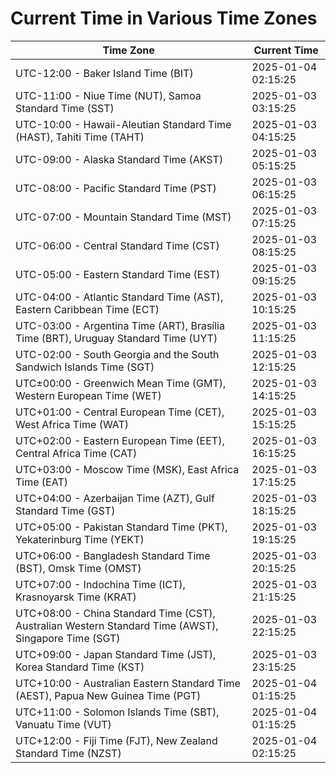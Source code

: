 # Current Time in Various Time Zones

| Time Zone | Current Time |
|-----------|--------------|
| UTC-12:00 - Baker Island Time (BIT) | 2025-01-04 02:15:25 |
| UTC-11:00 - Niue Time (NUT), Samoa Standard Time (SST) | 2025-01-03 03:15:25 |
| UTC-10:00 - Hawaii-Aleutian Standard Time (HAST), Tahiti Time (TAHT) | 2025-01-03 04:15:25 |
| UTC-09:00 - Alaska Standard Time (AKST) | 2025-01-03 05:15:25 |
| UTC-08:00 - Pacific Standard Time (PST) | 2025-01-03 06:15:25 |
| UTC-07:00 - Mountain Standard Time (MST) | 2025-01-03 07:15:25 |
| UTC-06:00 - Central Standard Time (CST) | 2025-01-03 08:15:25 |
| UTC-05:00 - Eastern Standard Time (EST) | 2025-01-03 09:15:25 |
| UTC-04:00 - Atlantic Standard Time (AST), Eastern Caribbean Time (ECT) | 2025-01-03 10:15:25 |
| UTC-03:00 - Argentina Time (ART), Brasília Time (BRT), Uruguay Standard Time (UYT) | 2025-01-03 11:15:25 |
| UTC-02:00 - South Georgia and the South Sandwich Islands Time (SGT) | 2025-01-03 12:15:25 |
| UTC±00:00 - Greenwich Mean Time (GMT), Western European Time (WET) | 2025-01-03 14:15:25 |
| UTC+01:00 - Central European Time (CET), West Africa Time (WAT) | 2025-01-03 15:15:25 |
| UTC+02:00 - Eastern European Time (EET), Central Africa Time (CAT) | 2025-01-03 16:15:25 |
| UTC+03:00 - Moscow Time (MSK), East Africa Time (EAT) | 2025-01-03 17:15:25 |
| UTC+04:00 - Azerbaijan Time (AZT), Gulf Standard Time (GST) | 2025-01-03 18:15:25 |
| UTC+05:00 - Pakistan Standard Time (PKT), Yekaterinburg Time (YEKT) | 2025-01-03 19:15:25 |
| UTC+06:00 - Bangladesh Standard Time (BST), Omsk Time (OMST) | 2025-01-03 20:15:25 |
| UTC+07:00 - Indochina Time (ICT), Krasnoyarsk Time (KRAT) | 2025-01-03 21:15:25 |
| UTC+08:00 - China Standard Time (CST), Australian Western Standard Time (AWST), Singapore Time (SGT) | 2025-01-03 22:15:25 |
| UTC+09:00 - Japan Standard Time (JST), Korea Standard Time (KST) | 2025-01-03 23:15:25 |
| UTC+10:00 - Australian Eastern Standard Time (AEST), Papua New Guinea Time (PGT) | 2025-01-04 01:15:25 |
| UTC+11:00 - Solomon Islands Time (SBT), Vanuatu Time (VUT) | 2025-01-04 01:15:25 |
| UTC+12:00 - Fiji Time (FJT), New Zealand Standard Time (NZST) | 2025-01-04 02:15:25 |
